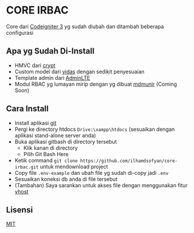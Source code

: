 # CORE IRBAC
Core dari [Codeigniter 3](https://github.com/bcit-ci/CodeIgniter) yg sudah diubah dan ditambah beberapa configurasi

## Apa yg Sudah Di-Install
* HMVC dari [crypt](https://github.com/Crypt/Codeigniter-HMVC)
* Custom model dari [yidas](https://github.com/yidas/codeigniter-model) dengan sedikit penyesuaian
* Template admin dari [AdminLTE](https://adminlte.io/themes/dev/AdminLTE/)
* Modul RBAC yg lumayan mirip dengan yg dibuat [mdmunir](https://github.com/mdmunir/yii2-admin) (Coming Soon)

## Cara Install
* Install aplikasi [git](https://git-scm.com/downloads)
* Pergi ke directory htdocs `Drive:\xampp\htdocs` (sesuaikan dengan aplikasi stand-alone server anda)
* Buka aplikasi gitbash di directory tersebut
	* Klik kanan di directory
	* Pilih Git Bash Here
* Ketik command `git clone https://github.com/ilhamdsofyan/core-irbac.git` untuk mendownload project
* Copy file `.env-example` dan ubah file yg sudah di-copy jadi `.env`
* Sesuaikan koneksi db anda di file tersebut
* (Tambahan) Saya sarankan untuk akses file dengan menggunakan fitur [vhost](https://www.cloudways.com/blog/configure-virtual-host-on-windows-10-for-wordpress/)

## Lisensi
[MIT](https://choosealicense.com/licenses/mit/)
